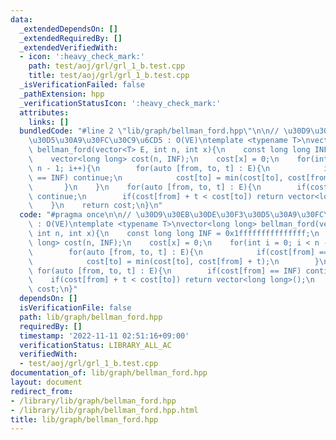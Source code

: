 ```yaml
---
data:
  _extendedDependsOn: []
  _extendedRequiredBy: []
  _extendedVerifiedWith:
  - icon: ':heavy_check_mark:'
    path: test/aoj/grl/grl_1_b.test.cpp
    title: test/aoj/grl/grl_1_b.test.cpp
  _isVerificationFailed: false
  _pathExtension: hpp
  _verificationStatusIcon: ':heavy_check_mark:'
  attributes:
    links: []
  bundledCode: "#line 2 \"lib/graph/bellman_ford.hpp\"\n\n// \u30D9\u30EB\u30DE\u30F3\
    \u30D5\u30A9\u30FC\u30C9\u6CD5 : O(VE)\ntemplate <typename T>\nvector<long long>\
    \ bellman_ford(vector<T> E, int n, int x){\n    const long long INF = 0x1fffffffffffffff;\n\
    \    vector<long long> cost(n, INF);\n    cost[x] = 0;\n    for(int i = 0; i <\
    \ n - 1; i++){\n        for(auto [from, to, t] : E){\n            if(cost[from]\
    \ == INF) continue;\n            cost[to] = min(cost[to], cost[from] + t);\n \
    \       }\n    }\n    for(auto [from, to, t] : E){\n        if(cost[from] == INF)\
    \ continue;\n        if(cost[from] + t < cost[to]) return vector<long long>();\n\
    \    }\n    return cost;\n}\n"
  code: "#pragma once\n\n// \u30D9\u30EB\u30DE\u30F3\u30D5\u30A9\u30FC\u30C9\u6CD5\
    \ : O(VE)\ntemplate <typename T>\nvector<long long> bellman_ford(vector<T> E,\
    \ int n, int x){\n    const long long INF = 0x1fffffffffffffff;\n    vector<long\
    \ long> cost(n, INF);\n    cost[x] = 0;\n    for(int i = 0; i < n - 1; i++){\n\
    \        for(auto [from, to, t] : E){\n            if(cost[from] == INF) continue;\n\
    \            cost[to] = min(cost[to], cost[from] + t);\n        }\n    }\n   \
    \ for(auto [from, to, t] : E){\n        if(cost[from] == INF) continue;\n    \
    \    if(cost[from] + t < cost[to]) return vector<long long>();\n    }\n    return\
    \ cost;\n}"
  dependsOn: []
  isVerificationFile: false
  path: lib/graph/bellman_ford.hpp
  requiredBy: []
  timestamp: '2022-11-11 02:51:16+09:00'
  verificationStatus: LIBRARY_ALL_AC
  verifiedWith:
  - test/aoj/grl/grl_1_b.test.cpp
documentation_of: lib/graph/bellman_ford.hpp
layout: document
redirect_from:
- /library/lib/graph/bellman_ford.hpp
- /library/lib/graph/bellman_ford.hpp.html
title: lib/graph/bellman_ford.hpp
---
```

